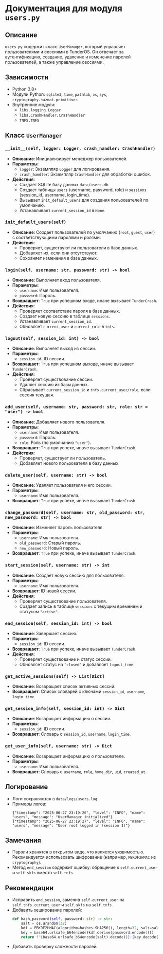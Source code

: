 # Документация для модуля `users.py`

## Описание
`users.py` содержит класс `UserManager`, который управляет пользователями и сессиями в TunderOS. Он отвечает за аутентификацию, создание, удаление и изменение паролей пользователей, а также управление сессиями.

## Зависимости
- Python 3.8+
- Модули Python: `sqlite3`, `time`, `pathlib`, `os`, `sys`, `cryptography.hazmat.primitives`
- Внутренние модули:
  - `libs.logging.Logger`
  - `libs.CrashHandler.CrashHandler`
  - `TNFS.TNFS`

## Класс `UserManager`

### `__init__(self, logger: Logger, crash_handler: CrashHandler)`
- **Описание**: Инициализирует менеджер пользователей.
- **Параметры**:
  - `logger`: Экземпляр `Logger` для логирования.
  - `crash_handler`: Экземпляр `CrashHandler` для обработки ошибок.
- **Действия**:
  - Создает SQLite базу данных `data/users.db`.
  - Создает таблицы `users` (username, password, role) и `sessions` (session_id, username, login_time).
  - Вызывает `init_default_users` для создания пользователей по умолчанию.
  - Устанавливает `current_session_id` в `None`.

### `init_default_users(self)`
- **Описание**: Создает пользователей по умолчанию (`root`, `guest`, `user`) с соответствующими паролями и ролями.
- **Действия**:
  - Проверяет, существуют ли пользователи в базе данных.
  - Добавляет их, если они отсутствуют.
  - Сохраняет изменения в базе данных.

### `login(self, username: str, password: str) -> bool`
- **Описание**: Выполняет вход пользователя.
- **Параметры**:
  - `username`: Имя пользователя.
  - `password`: Пароль.
- **Возвращает**: `True` при успешном входе, иначе вызывает `TunderCrash`.
- **Действия**:
  - Проверяет соответствие пароля в базе данных.
  - Создает новую сессию в таблице `sessions`.
  - Устанавливает `current_session_id`.
  - Обновляет `current_user` и `current_role` в `tnfs`.

### `logout(self, session_id: int) -> bool`
- **Описание**: Выполняет выход из сессии.
- **Параметры**:
  - `session_id`: ID сессии.
- **Возвращает**: `True` при успешном выходе, иначе вызывает `TunderCrash`.
- **Действия**:
  - Проверяет существование сессии.
  - Удаляет сессию из базы данных.
  - Сбрасывает `current_session_id` и `tnfs.current_user/role`, если сессия текущая.

### `add_user(self, username: str, password: str, role: str = "user") -> bool`
- **Описание**: Добавляет нового пользователя.
- **Параметры**:
  - `username`: Имя пользователя.
  - `password`: Пароль.
  - `role`: Роль (по умолчанию `"user"`).
- **Возвращает**: `True` при успехе, иначе вызывает `TunderCrash`.
- **Действия**:
  - Проверяет, существует ли пользователь.
  - Добавляет нового пользователя в базу данных.

### `delete_user(self, username: str) -> bool`
- **Описание**: Удаляет пользователя и его сессии.
- **Параметры**:
  - `username`: Имя пользователя.
- **Возвращает**: `True` при успехе, иначе вызывает `TunderCrash`.

### `change_password(self, username: str, old_password: str, new_password: str) -> bool`
- **Описание**: Изменяет пароль пользователя.
- **Параметры**:
  - `username`: Имя пользователя.
  - `old_password`: Старый пароль.
  - `new_password`: Новый пароль.
- **Возвращает**: `True` при успехе, иначе вызывает `TunderCrash`.

### `start_session(self, username: str) -> int`
- **Описание**: Создает новую сессию для пользователя.
- **Параметры**:
  - `username`: Имя пользователя.
- **Возвращает**: ID новой сессии.
- **Действия**:
  - Проверяет существование пользователя.
  - Создает запись в таблице `sessions` с текущим временем и статусом `"active"`.

### `end_session(self, session_id: int) -> bool`
- **Описание**: Завершает сессию.
- **Параметры**:
  - `session_id`: ID сессии.
- **Возвращает**: `True` при успехе, иначе вызывает `TunderCrash`.
- **Действия**:
  - Проверяет существование и статус сессии.
  - Обновляет статус на `"closed"` и добавляет `logout_time`.

### `get_active_sessions(self) -> List[Dict]`
- **Описание**: Возвращает список активных сессий.
- **Возвращает**: Список словарей с ключами `session_id`, `username`, `login_time`.

### `get_session_info(self, session_id: int) -> Dict`
- **Описание**: Возвращает информацию о сессии.
- **Параметры**:
  - `session_id`: ID сессии.
- **Возвращает**: Словарь с `session_id`, `username`, `login_time`.

### `get_user_info(self, username: str) -> Dict`
- **Описание**: Возвращает информацию о пользователе.
- **Параметры**:
  - `username`: Имя пользователя.
- **Возвращает**: Словарь с `username`, `role`, `home_dir`, `uid`, `created_at`.

## Логирование
- Логи сохраняются в `data/logs/users.log`.
- Примеры логов:
  ```
  {"timestamp": "2025-06-27 23:19:26", "level": "INFO", "name": "users", "message": "UserManager initialized"}
  {"timestamp": "2025-06-27 23:19:27", "level": "INFO", "name": "users", "message": "User root logged in (session 1)"}
  ```

## Замечания
- Пароли хранятся в открытом виде, что является уязвимостью. Рекомендуется использовать шифрование (например, `PBKDF2HMAC` из `cryptography`).
- Метод `end_session` содержит ошибку: обращение к `self.current_user` и `self.skfs` вместо `self.tnfs`.

## Рекомендации
- Исправить `end_session`, заменив `self.current_user` на `self.tnfs.current_user` и `self.skfs` на `self.tnfs`.
- Добавить хеширование паролей:
  ```python
  def hash_password(self, password: str) -> str:
      salt = os.urandom(32)
      kdf = PBKDF2HMAC(algorithm=hashes.SHA256(), length=32, salt=salt, iterations=100000)
      key = base64.urlsafe_b64encode(kdf.derive(password.encode()))
      return f"{base64.urlsafe_b64encode(salt).decode()}:{key.decode()}"
  ```
- Добавить проверку сложности паролей.